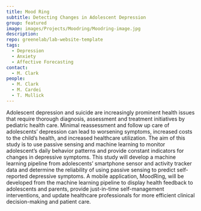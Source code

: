 ```yaml
---
title: Mood Ring
subtitle: Detecting Changes in Adolescent Depression
group: featured
image: images/Projects/Moodring/Moodring-image.jpg
description: 
repo: greenelab/lab-website-template
tags:
  - Depression
  - Anxiety
  - Affective Forecasting
contact:
  - M. Clark
people: 
  - M. Clark
  - M. Cardei
  - T. Mullick
---
```

  
Adolescent depression and suicide are increasingly prominent health issues that require thorough diagnosis, assessment and treatment initiatives by pediatric health care. Minimal reassessment and follow up care of adolescents’ depression can lead to worsening symptoms, increased costs to the child’s health, and increased healthcare utilization. The aim of this study is to use passive sensing and machine learning to monitor adolescent’s daily behavior patterns and provide constant indicators for changes in depressive symptoms. This study will develop a machine learning pipeline from adolescents’ smartphone sensor and activity tracker data and determine the reliability of using passive sensing to predict self-reported depressive symptoms. A mobile application, MoodRing, will be developed from the machine learning pipeline to display health feedback to adolescents and parents, provide just-in-time self-management interventions, and update healthcare professionals for more efficient clinical decision-making and patient care. 